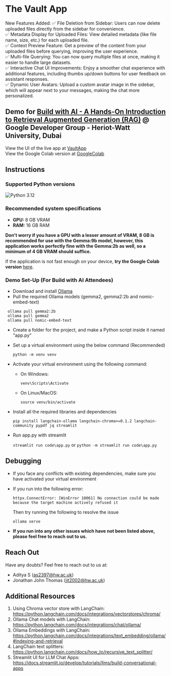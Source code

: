 # The Vault App

New Features Added:
✅ File Deletion from Sidebar: Users can now delete uploaded files directly from the sidebar for convenience.<br>
✅ Metadata Display for Uploaded Files: View detailed metadata (like file name, size, etc.) for each uploaded file.<br>
✅ Context Preview Feature: Get a preview of the content from your uploaded files before querying, improving the user experience.<br>
✅ Multi-file Querying: You can now query multiple files at once, making it easier to handle large datasets.<br>
✅ Interactive Chat UI Improvements: Enjoy a smoother chat experience with additional features, including thumbs up/down buttons for user feedback on assistant responses.<br>
✅ Dynamic User Avatars: Upload a custom avatar image in the sidebar, which will appear next to your messages, making the chat more personalized.<br>



## Demo for [Build with AI - A Hands-On Introduction to Retrieval Augmented Generation (RAG)](https://gdg.community.dev/events/details/google-gdg-on-campus-heriot-watt-university-dubai-dubai-united-arab-emirates-presents-build-with-ai-a-hands-on-introduction-to-retrieval-augmented-generation-rag/) @ Google Developer Group - Heriot-Watt University, Dubai

View the UI of the live app at [VaultApp](https://vaultapp.streamlit.app) <br>
View the Google Colab version at [GoogleColab](https://colab.research.google.com/drive/1Hqru_V6wlqE686eDngfkK_9dAZHkMrIt?usp=sharing)

## Instructions

### Supported Python versions

![Python 3.12](https://github.com/jonathanjthomas/GDG-RAG-Demo/actions/workflows/python-3.12.yml/badge.svg)

### Recommended system specifications

- **GPU:** 8 GB VRAM
- **RAM:** 16 GB RAM

**Don't worry if you have a GPU with a lesser amount of VRAM, 8 GB is recommended for use with the Gemma:9b model, however, this application works perfectly fine with the Gemma:2b as well, so a minimum of 4 GB VRAM should suffice.**

If the application is not fast enough on your device, **try the Google Colab version** [here](https://colab.research.google.com/drive/1Hqru_V6wlqE686eDngfkK_9dAZHkMrIt?usp=sharing).

### Demo Set-Up (For Build with AI Attendees)
- Download and install [Ollama](https://ollama.com/download)
- Pull the required Ollama models (gemma2, gemma2:2b and nomic-embed-text)
  
 ```shell
  ollama pull gemma2:2b
  ollama pull gemma2
  ollama pull nomic-embed-text
  ```

- Create a folder for the project, and make a Python script inside it named "app.py"
- Set up a virtual environment using the below command (Recommended)

  ```shell
  python -m venv venv
  ```

- Activate your virtual environment using the following command:

  - On Windows:
    ```shell
    venv\Scripts\Activate
    ```
  - On Linux/MacOS:
    ```shell
    source venv/bin/activate
    ```

- Install all the required libraries and dependencies

  ```shell
  pip install langchain-ollama langchain-chroma>=0.1.2 langchain-community pypdf jq streamlit
  ```
  
- Run app.py with streamlit
  
  `streamlit run code\app.py` or `python -m streamlit run code\app.py`

## Debugging

- If you face any conflicts with existing dependencies, make sure you have activated your virtual environment

- If you run into the following error:
  ```shell
  httpx.ConnectError: [WinError 10061] No connection could be made because the target machine actively refused it
  ```
  Then try running the following to resolve the issue
  ```shell
  ollama serve
  ```
- **If you run into any other issues which have not been listed above, please feel free to reach out to us.**

## Reach Out

Have any doubts? Feel free to reach out to us at:

- Aditya S (as2397@hw.ac.uk)
- Jonathan John Thomas (jjt2002@hw.ac.uk)

## Additional Resources

1.	Using Chroma vector store with LangChain: https://python.langchain.com/docs/integrations/vectorstores/chroma/
2.	Ollama Chat models with LangChain: https://python.langchain.com/docs/integrations/chat/ollama/
3.	Ollama Embeddings with LangChain: https://python.langchain.com/docs/integrations/text_embedding/ollama/#indexing-and-retrieval
4.	LangChain text splitters: https://python.langchain.com/docs/how_to/recursive_text_splitter/
5.	Streamlit UI for LLM Chat Apps: https://docs.streamlit.io/develop/tutorials/llms/build-conversational-apps
